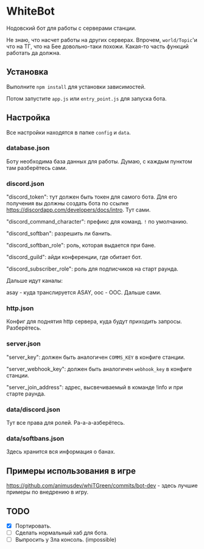 # WhiteBot

Нодовский бот для работы с серверами станции.

Не знаю, что насчет работы на других серверах. Впрочем, `world/Topic`'и что на ТГ, что на Бее довольно-таки похожи. Какая-то часть функций работать да должна.

## Установка

Выполните `npm install` для установки зависимостей.

Потом запустите `app.js` или `entry_point.js` для запуска бота.

## Настройка

Все настройки находятся в папке `config` и `data`.

### database.json

  Боту необходима база данных для работы. Думаю, с каждым пунктом там разберётесь сами.

### discord.json

  "discord_token": тут должен быть токен для самого бота. Для его получения вы должны создать бота по ссылке https://discordapp.com/developers/docs/intro. Тут сами.

  "discord_command_character": префикс для команд. `!` по умолчанию.

  "discord_softban": разрешить ли банить.

  "discord_softban_role": роль, которая выдается при бане.

  "discord_guild": айди конференции, где обитает бот.

  "discord_subscriber_role": роль для подписчиков на старт раунда.

  Дальше идут каналы:

  asay - куда транслируется ASAY, ooc - OOC. Дальше сами.

### http.json

  Конфиг для поднятия http сервера, куда будут приходить запросы. Разберётесь.

### server.json

  "server_key": должен быть аналогичен `COMMS_KEY` в конфиге станции.

  "server_webhook_key": должен быть аналогичен `webhook_key` в конфиге станции.

  "server_join_address": адрес, высвечиваемый в команде !info и при старте раунда.

### data/discord.json

  Тут все права для ролей. Ра-а-а-азберётесь.

### data/softbans.json

  Здесь хранится вся информация о банах.

## Примеры использования в игре

  https://github.com/animusdev/whiTGreen/commits/bot-dev - здесь лучшие примеры по внедрению в игру.

## TODO

- [x] Портировать.
- [ ] Сделать нормальный хаб для бота.
- [ ] Выпросить у Зла консоль. (impossible)
